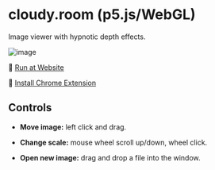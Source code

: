 # cloudy.room (p5.js/WebGL)

Image viewer with hypnotic depth effects.

![image](https://user-images.githubusercontent.com/38255514/183252766-0b49f6dc-ff91-4d30-8d1c-90d8240a381a.png)

🚀 [Run at Website](https://hayabuzo.me/tools/cloud/)

🎲 [Install Chrome Extension](https://github.com/hayabuzo/cloudy.room/tree/main/chrome%20extension)

## Controls

- **Move image:** left click and drag.

- **Change scale:** mouse wheel scroll up/down, wheel click.

- **Open new image:** drag and drop a file into the window.
